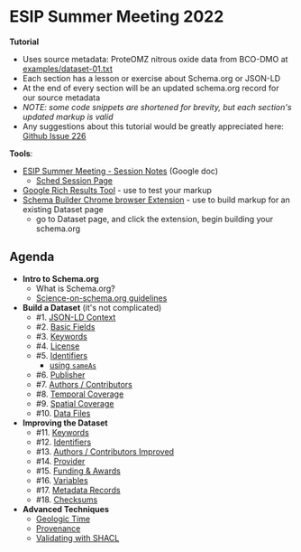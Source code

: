 # ESIP Summer Meeting 2022

**Tutorial**
- Uses source metadata: ProteOMZ nitrous oxide data from BCO-DMO at [examples/dataset-01.txt](examples/dataset-01.txt)
- Each section has a lesson or exercise about Schema.org or JSON-LD
- At the end of every section will be an updated schema.org record for our source metadata
- _NOTE: some code snippets are shortened for brevity, but each section's updated markup is valid_
- Any suggestions about this tutorial would be greatly appreciated here: [Github Issue 226](https://github.com/ESIPFed/science-on-schema.org/issues/226)

**Tools**: 
- [ESIP Summer Meeting - Session Notes](https://docs.google.com/document/d/1SAuEXBMMQIzdntvlmJ_p4E609sGys21jpCUUfeoxs_M/edit) (Google doc)
    - [Sched Session Page](https://sched.co/12et4)
- [Google Rich Results Tool](https://search.google.com/test/rich-results) - use to test your markup 
- [Schema Builder Chrome browser Extension](https://chrome.google.com/webstore/detail/schema-builder-for-struct/klohjdodjjeocpbpadmkcndjoadijgjg?hl=en-US) - use to build markup for an existing Dataset page
    - go to Dataset page, and click the extension, begin building your schema.org

## Agenda

- **Intro to Schema.org**
    - What is Schema.org?
    - [Science-on-schema.org guidelines](https://science-on-schema.org)
- **Build a Dataset** (it's not complicated)
    - #1. [JSON-LD Context](01_json-ld-context-type.md)
    - #2. [Basic Fields](02_basic-fields.md)
    - #3. [Keywords](03_keywords.md)
    - #4. [License](04_license.md)
    - #5. [Identifiers](05_identifier.md)
        - [using `sameAs`](05_identifier.md#sameas)
    - #6. [Publisher](06_publisher.md)
    - #7. [Authors / Contributors](07_author-contributor.md)
    - #8. [Temporal Coverage](08_temporal.md)
    - #9. [Spatial Coverage](09_spatial.md)
    - #10. [Data Files](10_data-files.md)
- **Improving the Dataset**
    - #11. [Keywords](11_keywords-vocabulary.md)
    - #12. [Identifiers](12_identifiers-propertyvalue.md)
    - #13. [Authors / Contributors Improved](13_author-contributor.md)
    - #14. [Provider](14_provider.md)
    - #15. [Funding & Awards](15_funding-awards.md)
    - #16. [Variables](16_variables.md)
    - #17. [Metadata Records](17_metadata-records.md)
    - #18. [Checksums](18_checksums.md)
- **Advanced Techniques**
    - [Geologic Time](/guides/Dataset.md#geologic-time)
    - [Provenance](/guides/Dataset.md#provenance-relationships)
    - [Validating with SHACL](validation.md) 
          
